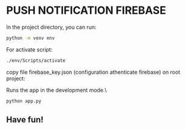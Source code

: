 # PUSH NOTIFICATION FIREBASE

In the project directory, you can run:

```bash
python -m venv env
```

For activate script:

```bash
./env/Scripts/activate
```
copy file firebase_key.json (configuration athenticate firebase) on root project:

Runs the app in the development mode.\

```bash
python app.py
```

## Have fun!
